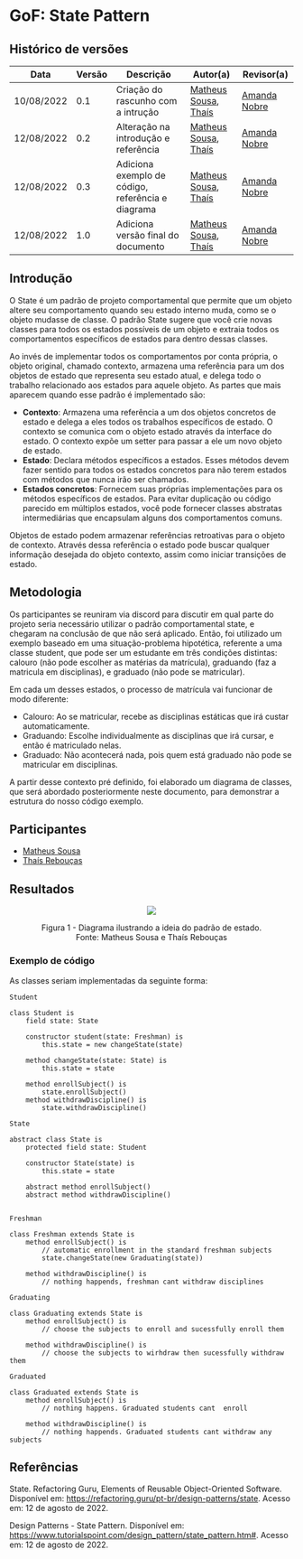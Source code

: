 # GoF: State Pattern

## Histórico de versões
| Data       | Versão | Descrição                            | Autor(a)                                                                             | Revisor(a) |
| ---------- | ------ | ------------------------------------ | ------------------------------------------------------------------------------------ | ---------- |
| 10/08/2022 | 0.1    | Criação do rascunho com a intrução   | [Matheus Sousa](https://github.com/gatotabaco), [Thaís](https://github.com/Thais-ra) |       [Amanda Nobre](https://github.com/AmandaNbr)     |
| 12/08/2022 | 0.2    | Alteração na introdução e referência | [Matheus Sousa](https://github.com/gatotabaco), [Thaís](https://github.com/Thais-ra) |      [Amanda Nobre](https://github.com/AmandaNbr)      |
| 12/08/2022 | 0.3    | Adiciona exemplo de código, referência e diagrama | [Matheus Sousa](https://github.com/gatotabaco), [Thaís](https://github.com/Thais-ra) | [Amanda Nobre](https://github.com/AmandaNbr) | 
| 12/08/2022 | 1.0    | Adiciona versão final do documento | [Matheus Sousa](https://github.com/gatotabaco), [Thaís](https://github.com/Thais-ra) | [Amanda Nobre](https://github.com/AmandaNbr) | 

## Introdução

O State é um padrão de projeto comportamental que permite que um objeto altere seu comportamento quando seu estado interno muda, como se o objeto mudasse de classe. 
O padrão State sugere que você crie novas classes para todos os estados possíveis de um objeto e extraia todos os comportamentos específicos de estados para dentro dessas classes.

Ao invés de implementar todos os comportamentos por conta própria, o objeto original, chamado contexto, armazena uma referência para um dos objetos de estado que representa seu estado atual, e delega todo o trabalho relacionado aos estados para aquele objeto.
As partes que mais aparecem quando esse padrão é implementado são:

- **Contexto**: Armazena uma referência a um dos objetos concretos de estado e delega a eles todos os trabalhos específicos de estado. O contexto se comunica com o objeto estado através da interface do estado. O contexto expõe um setter para passar a ele um novo objeto de estado.
- **Estado**: Declara métodos específicos a estados. Esses métodos devem fazer sentido para todos os estados concretos para não terem estados com métodos que nunca irão ser chamados.
- **Estados concretos**: Fornecem suas próprias implementações para os métodos específicos de estados. Para evitar duplicação ou 
código parecido em múltiplos estados, você pode fornecer classes abstratas intermediárias que encapsulam alguns dos comportamentos comuns.

Objetos de estado podem armazenar referências retroativas para o objeto de contexto. Através dessa referência o estado pode buscar qualquer 
informação desejada do objeto contexto, assim como iniciar transições de estado. 

## Metodologia

Os participantes se reuniram via discord para discutir em qual parte do projeto seria necessário utilizar o padrão comportamental state, e chegaram na conclusão de que não será aplicado. Então, foi utilizado um exemplo baseado em uma situação-problema hipotética, referente a uma classe student, que pode ser um estudante em três condições distintas: calouro (não pode escolher as matérias da matrícula), graduando (faz a matricula em disciplinas), e graduado (não pode se matricular).

Em cada um desses estados, o processo de matrícula vai funcionar de modo diferente:

- Calouro: Ao se matricular, recebe as disciplinas estáticas que irá custar automaticamente.
- Graduando: Escolhe individualmente as disciplinas que irá cursar, e então é matriculado nelas.
- Graduado: Não acontecerá nada, pois quem está graduado não pode se matricular em disciplinas.

A partir desse contexto pré definido, foi elaborado um diagrama de classes, que será abordado posteriormente neste documento, para demonstrar a estrutura do nosso código exemplo.

## Participantes

- [Matheus Sousa](https://github.com/gatotabaco)
- [Thaís Rebouças](https://github.com/Thais-ra)

## Resultados

<p align="center">
    <img src="images/padroes-projeto/gofs-state.png"/>
</p>
<p align = "center"> 
Figura 1 - Diagrama ilustrando a ideia do padrão de estado.<br>
Fonte: Matheus Sousa e Thaís Rebouças
</p>

### Exemplo de código

As classes seriam implementadas da seguinte forma:

`Student`
```
class Student is
    field state: State
    
    constructor student(state: Freshman) is
        this.state = new changeState(state)
        
    method changeState(state: State) is
        this.state = state
        
    method enrollSubject() is
        state.enrollSubject()
    method withdrawDiscipline() is
        state.withdrawDiscipline()
```

`State`
```
abstract class State is
    protected field state: Student
    
    constructor State(state) is
        this.state = state
        
    abstract method enrollSubject()
    abstract method withdrawDiscipline()
    
```

`Freshman`
```
class Freshman extends State is
    method enrollSubject() is
        // automatic enrollment in the standard freshman subjects
        state.changeState(new Graduating(state))
        
    method withdrawDiscipline() is
        // nothing happends, freshman cant withdraw disciplines
```

`Graduating`
```
class Graduating extends State is
    method enrollSubject() is
        // choose the subjects to enroll and sucessfully enroll them
        
    method withdrawDiscipline() is
        // choose the subjects to wirhdraw then sucessfully withdraw them

```

`Graduated`
```
class Graduated extends State is
    method enrollSubject() is
        // nothing happens. Graduated students cant  enroll
        
    method withdrawDiscipline() is
        // nothing happends. Graduated students cant withdraw any subjects

```

## Referências

State. Refactoring Guru, Elements of Reusable Object-Oriented Software. Disponível em: https://refactoring.guru/pt-br/design-patterns/state. Acesso em: 12 de agosto de 2022.

Design Patterns - State Pattern. Disponível em: https://www.tutorialspoint.com/design_pattern/state_pattern.htm#. Acesso em: 12 de agosto de 2022.
